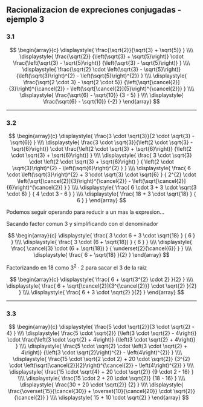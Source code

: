 ## Racionalizacion de expreciones conjugadas - ejemplo 3

### 3.1

$$
\begin{array}{c}
    \displaystyle{
        \frac{\sqrt{2}}{\sqrt{3} + \sqrt{5}}
    }
    \\\\
    \displaystyle{
        \frac{\sqrt{2}}
        {\left(\sqrt{3} + \sqrt{5}\right)}
        \cdot
        \frac{\left(\sqrt{3} - \sqrt{5}\right)}
        {\left(\sqrt{3} - \sqrt{5}\right)}
    }
    \\\\
    \displaystyle{
        \frac{\sqrt{2} \cdot \left(\sqrt{3} - \sqrt{5}\right)}
        {\left(\sqrt{3}\right)^{2} - \left(\sqrt{5}\right)^{2}}
    }
    \\\\
    \displaystyle{
        \frac{\sqrt{2 \cdot 3} - \sqrt{2 \cdot 5}}
        {\left(\sqrt[\cancel{2}]{3}\right)^{\cancel{2}} - \left(\sqrt[\cancel{2}]{5}\right)^{\cancel{2}}}
    }
    \\\\
    \displaystyle{
        \frac{\sqrt{6} - \sqrt{10}}
        {3 - 5}
    }
    \\\\
    \displaystyle{
        \frac{\sqrt{6} - \sqrt{10}}
        {-2}
    }
\end{array}
$$

---

### 3.2

$$
\begin{array}{c}
    \displaystyle{
        \frac{3 \cdot \sqrt{3}}{2 \cdot \sqrt{3} - \sqrt{6}}
    }
    \\\\
    \displaystyle{
        \frac{3 \cdot \sqrt{3}}{\left(2 \cdot \sqrt{3} - \sqrt{6}\right)}
        \cdot 
        \frac{\left(2 \cdot \sqrt{3} + \sqrt{6}\right)}
        {\left(2 \cdot \sqrt{3} + \sqrt{6}\right)}
    }
    \\\\
    \displaystyle{
        \frac{
            3 \cdot \sqrt{3} \cdot \left(2 \cdot \sqrt{3} + \sqrt{6}\right)
        }
        {
            \left(2 \cdot \sqrt{3}\right)^{2} - \left(\sqrt{6}\right)^{2}
        }
    }
    \\\\
    \displaystyle{
        \frac{
            6 \cdot \left(\sqrt{3}\right)^{2}
            +
            3 \cdot \sqrt{3} \cdot \sqrt{6}
        }
        {
            2^{2} \cdot \left(\sqrt[\cancel{2}]{3}\right)^{\cancel{2}}
            -
            \left(\sqrt[\cancel{2}]{6}\right)^{\cancel{2}}
        }
    }
    \\\\
    \displaystyle{
        \frac{
            6 \cdot 3 
            +
            3 \cdot \sqrt{3 \cdot 6} 
        }
        {
            4 \cdot 3 - 6
        }
    }
    \\\\
    \displaystyle{
        \frac{
            18 + 3 \cdot \sqrt{18} 
        }
        { 6 }
    } 
\end{array}
$$

Podemos seguir operando para reducir a un mas la expresion...

Sacando factor comun $3$ y simplificando con el denominador

$$
\begin{array}{c}
    \displaystyle{
        \frac{
            3 \cdot 6 + 3 \cdot \sqrt{18} 
        }
        { 6 }
    }
    \\\\
    \displaystyle{
        \frac{
            3 \cdot (6 + \sqrt{18}) 
        }
        { 6 }
    }
    \\\\
    \displaystyle{
        \frac{
            \cancel{3} \cdot (6 + \sqrt{18}) 
        }
        { \underset{2}{\cancel{6}} }
    }
    \\\\
    \displaystyle{
        \frac{
            6 + \sqrt{18} 
        }{2}
    }
\end{array}
$$

Factorizando en $18$ como $3^{2} \cdot 2$ para sacar el $3$ de la raiz 

$$
\begin{array}{c}
    \displaystyle{
        \frac{
            6 + \sqrt{3^{2} \cdot 2} 
        }{2}
    }
    \\\\
    \displaystyle{
        \frac{
            6 + \sqrt[\cancel{2}]{3^{\cancel{2}}} \cdot \sqrt{2} 
        }{2}
    }
    \\\\
    \displaystyle{
        \frac{
            6 + 3 \cdot \sqrt{2} 
        }{2}
    }
\end{array}
$$

---

### 3.3

$$
\begin{array}{c}
    \displaystyle{
        \frac{5 \cdot \sqrt{2}}{3 \cdot \sqrt{2} - 4}
    }
    \\\\
    \displaystyle{
        \frac{5 \cdot \sqrt{2}}
        {\left(3 \cdot \sqrt{2} - 4\right)}
        \cdot
        \frac{\left(3 \cdot \sqrt{2} + 4\right)}
        {\left(3 \cdot \sqrt{2} + 4\right)}
    }
    \\\\
    \displaystyle{
        \frac{5 \cdot \sqrt{2} \cdot \left(3 \cdot \sqrt{2} + 4\right)}
        {\left(3 \cdot \sqrt{2}\right)^{2} - \left(4\right)^{2}}
    }
    \\\\
    \displaystyle{
        \frac{15 \cdot \sqrt{2 \cdot 2} + 20 \cdot \sqrt{2}}
        {3^{2} \cdot \left(\sqrt[\cancel{2}]{2}\right)^{\cancel{2}} - \left(4\right)^{2}}
    }
    \\\\
    \displaystyle{
        \frac{15 \cdot \sqrt{4} + 20 \cdot \sqrt{2}}
        {9 \cdot 2 - 16}
    }
    \\\\
    \displaystyle{
        \frac{15 \cdot 2 + 20 \cdot \sqrt{2}}
        {18 - 16}
    }
    \\\\
    \displaystyle{
        \frac{30 + 20 \cdot \sqrt{2}}
        {2}
    }
    \\\\
    \displaystyle{
        \frac{\overset{15}{\cancel{30}} + \overset{10}{\cancel{20}} \cdot \sqrt{2}}
        {\cancel{2}}
    }
    \\\\
    \displaystyle{
        15 + 10 \cdot \sqrt{2}
    }
\end{array}
$$